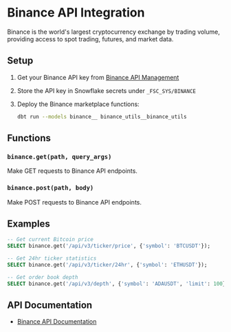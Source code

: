 # Binance API Integration

Binance is the world's largest cryptocurrency exchange by trading volume, providing access to spot trading, futures, and market data.

## Setup

1. Get your Binance API key from [Binance API Management](https://www.binance.com/en/my/settings/api-management)

2. Store the API key in Snowflake secrets under `_FSC_SYS/BINANCE`

3. Deploy the Binance marketplace functions:
   ```bash
   dbt run --models binance__ binance_utils__binance_utils
   ```

## Functions

### `binance.get(path, query_args)`
Make GET requests to Binance API endpoints.

### `binance.post(path, body)`
Make POST requests to Binance API endpoints.

## Examples

```sql
-- Get current Bitcoin price
SELECT binance.get('/api/v3/ticker/price', {'symbol': 'BTCUSDT'});

-- Get 24hr ticker statistics
SELECT binance.get('/api/v3/ticker/24hr', {'symbol': 'ETHUSDT'});

-- Get order book depth
SELECT binance.get('/api/v3/depth', {'symbol': 'ADAUSDT', 'limit': 100});
```

## API Documentation

- [Binance API Documentation](https://binance-docs.github.io/apidocs/spot/en/)